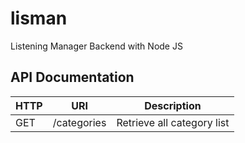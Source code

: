 # lisman
Listening Manager Backend with Node JS

API Documentation
--
| HTTP | URI | Description |
| --- | --- | --- |
| GET | /categories | Retrieve all category list |
